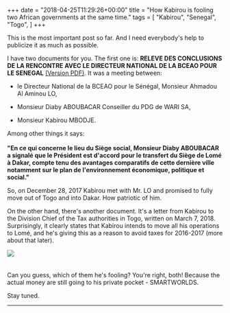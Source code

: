 
+++
date = "2018-04-25T11:29:26+00:00"
title = "How Kabirou is fooling two African governments at the same time."
tags = [
    "Kabirou",
    "Senegal",
    "Togo",
]
+++

This is the most important post so far. And I need everybody's help to publicize it as much as possible.
<!--more-->

I have two documents for you. The first one is:
**RELEVE DES CONCLUSIONS DE LA RENCONTRE AVEC LE DIRECTEUR NATIONAL DE LA BCEAO POUR LE SENEGAL** [(Version PDF)](https://res.cloudinary.com/vincentstradic/image/upload/v1524652202/post7A/post7A_doc1.pdf). It was a meeting between:

- le Directeur National de la BCEAO pour le Sénégal, Monsieur Ahmadou Al Aminou LO,

- Monsieur Diaby ABOUBACAR Conseiller du PDG de WARI SA,

- Monsieur Kabirou MBODJE.

Among other things it says:<br></br>
**"En ce qui concerne le lieu du Siège social, Monsieur Diaby ABOUBACAR a signalé que le Président est d'accord pour le transfert du Siège de Lomé à Dakar, compte tenu des avantages comparatifs de cette dernière ville notamment sur le plan de l'environnement économique, politique et social."**

So, on December 28, 2017 Kabirou met with Mr. LO and promised to fully move out of Togo and into Dakar. How patriotic of him.

On the other hand, there's another document. It's a letter from Kabirou to the Division Chief of the Tax authorities in Togo, written on March 7, 2018. Surprisingly, it clearly states that Kabirou intends to move all his operations to Lomé, and he's giving this as a reason to avoid taxes for 2016-2017 (more about that later).

<div class="container" style="width:auto">
  <a target="blank" href="https://res.cloudinary.com/vincentstradic/image/upload/v1524651851/post7A/post7A_pic1.jpg">
    <img src="https://res.cloudinary.com/vincentstradic/image/upload/v1524651851/post7A/post7A_pic1.jpg" style="max-width:100%">
  </a>
</div>
<br></br>
Can you guess, which of them he's fooling? You're right, both! Because the actual money are still going to his private pocket - SMARTWORLDS.

Stay tuned.
<hr>

